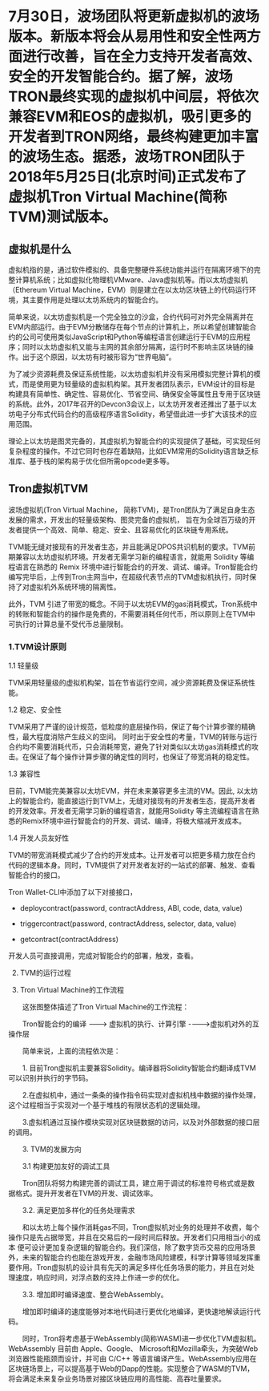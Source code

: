# 7月30日，波场团队将更新虚拟机的波场版本。新版本将会从易用性和安全性两方面进行改善，旨在全力支持开发者高效、安全的开发智能合约。据了解，波场TRON最终实现的虚拟机中间层，将依次兼容EVM和EOS的虚拟机，吸引更多的开发者到TRON网络，最终构建更加丰富的波场生态。据悉，波场TRON团队于2018年5月25日(北京时间)正式发布了虚拟机Tron Virtual Machine(简称TVM)测试版本。

## 虚拟机是什么

虚拟机指的是，通过软件模拟的、具备完整硬件系统功能并运行在隔离环境下的完整计算机系统；比如虚拟化物理机VMware、Java虚拟机等。而以太坊虚拟机（Ethereum Virtual Machine，EVM）则是建立在以太坊区块链上的代码运行环境，其主要作用是处理以太坊系统内的智能合约。

简单来说，以太坊虚拟机是一个完全独立的沙盒，合约代码可对外完全隔离并在EVM内部运行。由于EVM分散储存在每个节点的计算机上，所以希望创建智能合约的公司可使用类似JavaScript和Python等编程语言创建运行于EVM的应用程序；同时以太坊虚拟机又能与主网的其余部分隔离，运行时不影响主区块链的操作。出于这个原因，以太坊有时被形容为“世界电脑”。

为了减少资源耗费及保证系统性能，以太坊虚拟机并没有采用模拟完整计算机的模式，而是使用更为轻量级的虚拟机构架。其开发者团队表示，EVM设计的目标是构建具有简单性、确定性、容易优化、节省空间、确保安全等属性且专用于区块链的系统。此外，2017年召开的Devcon3会议上，以太坊开发者还推出了基于以太坊电子分布式代码合约的高级程序语言Solidity，希望借此进一步扩大该技术的应用范围。

理论上以太坊是图灵完备的，其虚拟机为智能合约的实现提供了基础，可实现任何复杂程度的操作。不过它同时也存在着缺陷，比如EVM常用的Solidity语言缺乏标准库、基于栈的架构易于优化但所需opcode更多等。

## Tron虚拟机TVM

波场虚拟机(Tron Virtual Machine， 简称TVM)，是Tron团队为了满足自身生态发展的需求，开发出的轻量级架构、图灵完备的虚拟机， 旨在为全球百万级的开发者提供一个高效、简单、稳定、安全、且容易优化的区块链专用系统。

TVM能无缝对接现有的开发者生态，并且能满足DPOS共识机制的要求。TVM前期兼容以太坊虚拟机环境。开发者无需学习新的编程语言，就能用 Solidity 等编程语言在熟悉的 Remix 环境中进行智能合约的开发、调试、编译。Tron智能合约编写完毕后，上传到Tron主网当中，在超级代表节点的TVM虚拟机执行，同时保持了对虚拟机外系统环境的隔离性。

此外，TVM 引进了带宽的概念。不同于以太坊EVM的gas消耗模式，Tron系统中的转账和智能合约的操作是免费的，不需要消耗任何代币，所以原则上在TVM中可执行的计算总量不受代币总量限制。

### 1.TVM设计原则

1.1 轻量级

TVM采用轻量级的虚拟机构架，旨在节省运行空间，减少资源耗费及保证系统性能。

1.2 稳定、安全性

TVM采用了严谨的设计规范，低粒度的底层操作码，保证了每个计算步骤的精确性，最大程度消除产生歧义的空间。 同时出于安全性的考量，TVM的转账与运行合约均不需要消耗代币，只会消耗带宽，避免了针对类似以太坊gas消耗模式的攻击。在保证了每个操作计算步骤的确定性的同时，也保证了带宽消耗的稳定性。

1.3 兼容性

目前，TVM能完美兼容以太坊EVM，并在未来兼容更多主流的VM。因此, 以太坊上的智能合约，能直接运行到TVM上，无缝对接现有的开发者生态，提高开发者的开发效率。开发者无需学习新的编程语言，就能用Solidity 等主流编程语言在熟悉的Remix环境中进行智能合约的开发、调试、编译，将极大缩减开发成本。

1.4 开发人员友好性

TVM的带宽消耗模式减少了合约的开发成本。让开发者可以把更多精力放在合约代码的逻辑本身。同时，TVM提供了对开发者友好的一站式的部署、触发、查看智能合约的接口。

Tron Wallet-CLI中添加了以下对接接口，

+ deploycontract(password, contractAddress, ABI, code, data, value)

+ triggercontract(password, contractAddress, selector, data, value)

+ getcontract(contractAddress)

开发人员可直接调用，完成对智能合约的部署，触发，查看。

2. TVM的运行过程


1. Tron Virtual Machine的工作流程

　　这张图整体描述了Tron Virtual Machine的工作流程：

　　Tron智能合约的编译 ---> 虚拟机的执行、计算引擎 ---->虚拟机对外的互操作层

　　简单来说，上面的流程依次是：

　　1. 目前Tron虚拟机主要兼容Solidity。编译器将Solidity智能合约翻译成TVM可以识别并执行的字节码。

　　2.在虚拟机中，通过一条条的操作指令码实现对虚拟机栈中数据的操作处理，这个过程相当于实现对一个基于堆栈的有限状态机的逻辑处理。

　　3.虚拟机通过互操作模块实现对区块链数据的访问，以及对外部数据的接口层的调用。

　　3. TVM的发展方向

　　3.1 构建更加友好的调试工具

　　Tron团队将努力构建完善的调试工具，建立用于调试的标准符号格式或是数据格式。提升开发者在TVM的开发、调试效率。

　　3.2. 满足更加多样化的任务处理需求

　　和以太坊上每个操作消耗gas不同，Tron虚拟机对业务的处理并不收费，每个操作只是先占据带宽，并且在交易后的一段时间后释放。开发者们只用相当小的成本 便可设计更加复杂逻辑的智能合约。我们深信，除了数字货币交易的应用场景外，未来的智能合约也能在游戏开发，金融市场风险建模，科学计算等领域发挥重要作用。Tron虚拟机的设计具有先天的满足多样化任务场景的能力，并且在对处理速度，响应时间，对浮点数的支持上作进一步的优化。

　　3.3. 增加即时编译速度、整合WebAssembly。

　　增加即时编译的速度能够对本地代码进行更优化地编译，更快速地解读运行代码。

　　同时，Tron将考虑基于WebAssembly(简称WASM)进一步优化TVM虚拟机。WebAssembly 目前由 Apple、Google、 Microsoft和Mozilla牵头，为突破Web浏览器性能瓶颈而设计，并可由 C/C++ 等语言编译产生。WebAssembly应用在区块链场景上，可以提高基于Web的Dapp的性能。实现整合了WASM的TVM，将会满足未来复杂业务场景对接区块链应用的高性能、高吞吐量要求。


